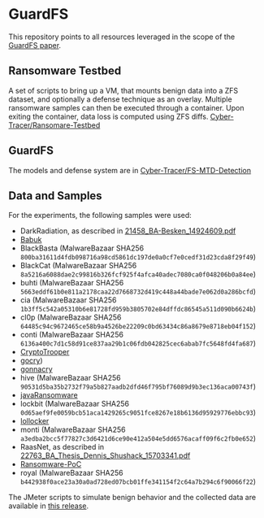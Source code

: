 # GuardFS

This repository points to all resources leveraged in the scope of the [GuardFS paper](https://arxiv.org/abs/2401.17917).

## Ransomware Testbed
A set of scripts to bring up a VM, that mounts benign data into a ZFS dataset, and optionally a defense technique as an overlay. Multiple ransomware samples can then be executed through a container. Upon exiting the container, data loss is computed using ZFS diffs.
[Cyber-Tracer/Ransomare-Testbed](https://github.com/Cyber-Tracer/Ransomare-Testbed)

## GuardFS 
The models and defense system are in [Cyber-Tracer/FS-MTD-Detection](https://github.com/Cyber-Tracer/FS-MTD-Detection)

## Data and Samples
For the experiments, the following samples were used:
* DarkRadiation, as described in [21458_BA-Besken_14924609.pdf](https://capuana.ifi.uzh.ch/publications/PDFs/21458_BA-Besken_14924609.pdf)
* [Babuk](https://github.com/Hildaboo/BabukRansomwareSourceCode.git)
* BlackBasta (MalwareBazaar SHA256 `800ba31611d4fdb098716a98cd5861dc197de0a0cf7e0cedf31d23cda8f29f49`)
* BlackCat (MalwareBazaar SHA256 `8a5216a6088dae2c99816b326fcf925f4afca40adec7080ca0f048206b0a84ee`)
* buhti (MalwareBazaar SHA256 `5663eddf61b0e811a2178caa22d7668732d419c448a44bade7e062d0a286bcfd`)
* cia (MalwareBazaar SHA256 `1b3ff5c542a05310b6e81728fd959b3805702e84dffdc86545a511d090b6624b`)
* cl0p (MalwareBazaar SHA256 `64485c94c9672465ce58b9a4526be22209c0bd63434c86a8679e8718eb04f152`)
* conti (MalwareBazaar SHA256 `6136a400c7d1c58d91ce837aa29b1c06fdb042825cec6abab7fc5648fd4fa687`)
* [CryptoTrooper](https://github.com/jdsecurity/CryptoTrooper.git)
* [gocry](https://github.com/wille/cry))
* [gonnacry](https://github.com/tarcisio-marinho/GonnaCry)
* hive (MalwareBazaar SHA256 `90531d5ba35b2732f79a5b827aadb2dfd46f795bf76089d9b3ec136aca00743f`)
* [javaRansomware](https://github.com/PanagiotisDrakatos/JavaRansomware)
* lockbit (MalwareBazaar SHA256 `0d65aef9fe0059bcb51aca1429265c9051fce8267e18b6136d95929776ebbc93`)
* [lollocker](https://github.com/zmallen/lollocker)
* monti (MalwareBazaar SHA256 `a3edba2bcc5f77827c3d6421d6ce90e412a504e5dd6576acaff09f6c2fb0e652`)
* RaasNet, as described in [22763_BA_Thesis_Dennis_Shushack_15703341.pdf](https://capuana.ifi.uzh.ch/publications/PDFs/22763_BA_Thesis_Dennis_Shushack_15703341.pdf)
* [Ransomware-PoC](https://github.com/jimmy-ly00/Ransomware-PoC)
* royal (MalwareBazaar SHA256 `b442938f0ace23a30a0ad728ed07bcb01ffe341154f2c64a7b294c6f90066f22`)

The JMeter scripts to simulate benign behavior and the collected data are available in [this release](https://github.com/Cyber-Tracer/FS-MTD-Detection/releases/tag/MA_Robert_Oles).
